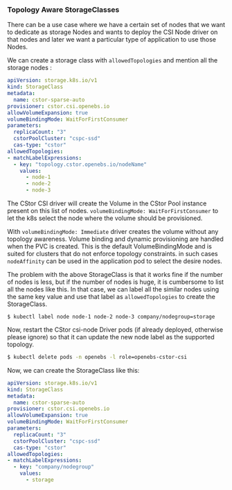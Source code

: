 ### Topology Aware StorageClasses

There can be a use case where we have a certain set of nodes that we want to
dedicate as storage Nodes and wants to deploy the CSI Node driver on that nodes
and later we want a particular type of application to use those Nodes.

We can create a storage class with `allowedTopologies` and mention all the storage
nodes :


```yaml
apiVersion: storage.k8s.io/v1
kind: StorageClass
metadata:
  name: cstor-sparse-auto
provisioner: cstor.csi.openebs.io
allowVolumeExpansion: true
volumeBindingMode: WaitForFirstConsumer
parameters:
  replicaCount: "3"
  cstorPoolCluster: "cspc-ssd"
  cas-type: "cstor"
allowedTopologies:
- matchLabelExpressions:
  - key: "topology.cstor.openebs.io/nodeName"
    values:
      - node-1
      - node-2
      - node-3
```

The CStor CSI driver will create the Volume in the CStor Pool instance present on
this list of nodes. `volumeBindingMode: WaitForFirstConsumer` to let the k8s select
the node where the volume should be provisioned.

With `volumeBindingMode: Immediate` driver creates the volume without any topology awareness.
Volume binding and dynamic provisioning are handled when the PVC is created. This is the default
VolumeBindingMode and is suited for clusters that do not enforce topology constraints.
in such cases `nodeAffinity` can be used in the application pod to select the desire nodes.

The problem with the above StorageClass is that it works fine if the number of nodes
is less, but if the number of nodes is huge, it is cumbersome to list all the nodes
like this. In that case, we can label all the similar nodes using the same key value
and use that label as `allowedTopologies` to create the StorageClass.

```
$ kubectl label node node-1 node-2 node-3 company/nodegroup=storage
```

Now, restart the CStor csi-node Driver pods (if already deployed, otherwise please ignore)
so that it can update the new node label as the supported topology.

```sh
$ kubectl delete pods -n openebs -l role=openebs-cstor-csi
```

Now, we can create the StorageClass like this:

```yaml
apiVersion: storage.k8s.io/v1
kind: StorageClass
metadata:
  name: cstor-sparse-auto
provisioner: cstor.csi.openebs.io
allowVolumeExpansion: true
volumeBindingMode: WaitForFirstConsumer
parameters:
  replicaCount: "3"
  cstorPoolCluster: "cspc-ssd"
  cas-type: "cstor"
allowedTopologies:
- matchLabelExpressions:
  - key: "company/nodegroup"
    values:
      - storage
```
